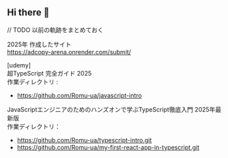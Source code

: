 ## Hi there 👋



// TODO 以前の軌跡をまとめておく    

   
2025年
作成したサイト   
https://adcopy-arena.onrender.com/submit/

[udemy]   
超TypeScript 完全ガイド 2025     
作業ディレクトリ : 
- https://github.com/Romu-ua/javascript-intro  

JavaScriptエンジニアのためのハンズオンで学ぶTypeScript徹底入門 2025年最新版    
作業ディレクトリ：
- https://github.com/Romu-ua/typescript-intro.git
- https://github.com/Romu-ua/my-first-react-app-in-typescript.git
